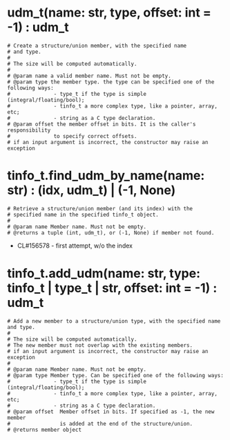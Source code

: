 
# udm_t(name: str, type, offset: int = -1) : udm_t

    # Create a structure/union member, with the specified name
    # and type.
    #
    # The size will be computed automatically.
    #
    # @param name a valid member name. Must not be empty.
    # @param type the member type. the type can be specified one of the following ways:
    #              - type_t if the type is simple (integral/floating/bool);
    #              - tinfo_t a more complex type, like a pointer, array, etc;
    #              - string as a C type declaration.
    # @param offset the member offset in bits. It is the caller's responsibility
    #              to specify correct offsets.
    # if an input argument is incorrect, the constructor may raise an exception

# tinfo_t.find_udm_by_name(name: str) : (idx, udm_t) | (-1, None)

    # Retrieve a structure/union member (and its index) with the
    # specified name in the specified tinfo_t object.
    #
    # @param name Member name. Must not be empty.
    # @returns a tuple (int, udm_t), or (-1, None) if member not found.

* CL#156578 - first attempt, w/o the index

# tinfo_t.add_udm(name: str, type: tinfo_t | type_t | str, offset: int = -1) : udm_t

    # Add a new member to a structure/union type, with the specified name and type.
    #
    # The size will be computed automatically.
    # The new member must not overlap with the existing members.
    # if an input argument is incorrect, the constructor may raise an exception
    #
    # @param name Member name. Must not be empty.
    # @param type Member type. Can be specified one of the following ways:
    #              - type_t if the type is simple (integral/floating/bool);
    #              - tinfo_t a more complex type, like a pointer, array, etc;
    #              - string as a C type declaration.
    # @param offset  Member offset in bits. If specified as -1, the new member
    #                is added at the end of the structure/union.
    # @returns member object

